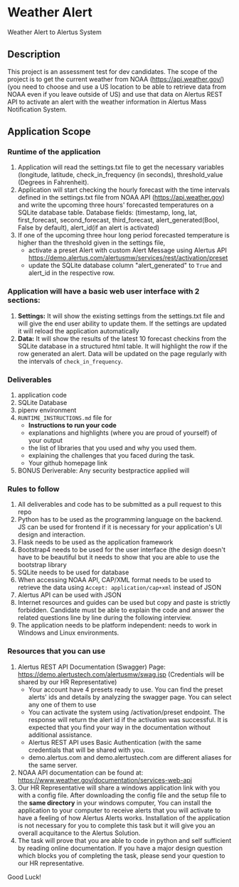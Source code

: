 # Weather Alert
Weather Alert to Alertus System

## Description
This project is an assessment test for dev candidates. The scope of the project is to get the current weather from NOAA (https://api.weather.gov/) (you need to choose and use a US location to be able to retrieve data from NOAA even if you leave outside of US) and use that data on Alertus REST API to activate an alert with the weather information in Alertus Mass Notification System.

## Application Scope
### Runtime of the application
1. Application will read the settings.txt file to get the necessary variables (longitude, latitude, check_in_frequency (in seconds), threshold_value (Degrees in Fahrenheit).
2. Application will start checking the hourly forecast with the time intervals defined in the settings.txt file from NOAA API (https://api.weather.gov) and write the upcoming three hours' forecasted temperatures on a SQLite database table. Database fields: (timestamp, long, lat, first_forecast, second_forecast, third_forecast, alert_generated(Bool, False by default), alert_id(if an alert is activated)
3. If one of the upcoming three hour long period forecasted temperature is higher than the threshold given in the settings file, 
    * activate a preset Alert with custom Alert Message using Alertus API https://demo.alertus.com/alertusmw/services/rest/activation/preset
    * update the SQLite database column "alert_generated" to `True` and alert_id in the respective row.

### Application will have a basic web user interface with 2 sections:
1. **Settings:** It will show the existing settings from the settings.txt file and will give the end user ability to update them. If the settings are updated it will reload the application automatically
2. **Data:** It will show the results of the latest 10 forecast checkins from the SQLite database in a structured html table. It will highlight the row if the row generated an alert. Data will be updated on the page regularly with the intervals of `check_in_frequency`.

### Deliverables
1. application code
2. SQLite Database
3. pipenv environment
4. `RUNTIME_INSTRUCTIONS.md` file for
    - __Instructions to run your code__
    - explanations and highlights (where you are proud of yourself) of your output
    - the list of libraries that you used and why you used them.
    - explaining the challenges that you faced during the task.
    - Your github homepage link
5. BONUS Deriverable: Any security bestpractice applied will

### Rules to follow
1. All deliverables and code has to be submitted as a pull request to this repo
2. Python has to be used as the programming language on the backend. JS can be used for frontend if it is necessary for your application's UI design and interaction.
3. Flask needs to be used as the application framework
4. Bootstrap4 needs to be used for the user interface (the design doesn't have to be beautiful but it needs to show that you are able to use the bootstrap library
5. SQLite needs to be used for database
6. When accessing NOAA API, CAP/XML format needs to be used to retrieve the data using `Accept: application/cap+xml` instead of JSON
7. Alertus API can be used with JSON
8. Internet resources and guides can be used but copy and paste is strictly forbidden. Candidate must be able to explain the code and answer the related questions line by line during the following interview.
9. The application needs to be platform independent: needs to work in Windows and Linux environments.

### Resources that you can use
1. Alertus REST API Documentation (Swagger) Page: https://demo.alertustech.com/alertusmw/swag.jsp (Credentials will be shared by our HR Representative)
    * Your account have 4 presets ready to use. You can find the preset alerts' ids and details by analyzing the swagger page. You can select any one of them to use
    * You can activate the system using /activation/preset endpoint. The response will return the alert id if the activation was successful. It is expected that you find your way in the documentation without additional assistance.
    * Alertus REST API uses Basic Authentication (with the same credentials that will be shared with you.
    * demo.alertus.com and demo.alertustech.com are different aliases for the same server.
2. NOAA API documentation can be found at: https://www.weather.gov/documentation/services-web-api
3. Our HR Representative will share a windows application link with you with a config file. After downloading the config file and the setup file to the __same directory__ in your windows computer, You can install the application to your computer to receive alerts that you will activate to have a feeling of how Alertus Alerts works. Installation of the application is not necessary for you to complete this task but it will give you an overall acquitance to the Alertus Solution.
4. The task will prove that you are able to code in python and self sufficient by reading online documentation. If you have a major design question which blocks you of completing the task, please send your question to our HR representative.

Good Luck!
